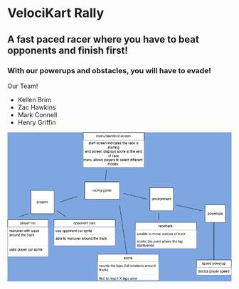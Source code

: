 # VelociKart Rally
## A fast paced racer where you have to beat opponents and finish first!
### With our powerups and obstacles, you will have to evade!

Our Team!
- Kellen Brim
- Zac Hawkins
- Mark Connell
- Henry Griffin

![Game Plan](https://github.com/KBB774/Racing-TD-Game-Group-2025/blob/main/images/gameplanfinaldrawio.png?raw=true)
